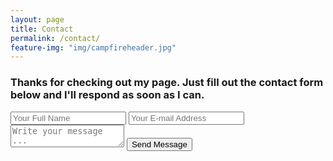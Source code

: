 ```yaml
---
layout: page
title: Contact
permalink: /contact/
feature-img: "img/campfireheader.jpg"
---
```


### Thanks for checking out my page.  Just fill out the contact form below and I'll respond as soon as I can. 


<form action="https://getsimpleform.com/messages?form_api_token=644be767a560548e46706f2afa37c7b9" method="post">
  <!-- the redirect_to is optional, the form will redirect to the referrer on submission -->
  <input type='hidden' name='redirect_to' value='http://www.mbrooks.us/thank-you' />
  <input type='text' name='name' placeholder='Your Full Name' />
  <input type='email' name='email' placeholder='Your E-mail Address' />
  <textarea name='message' placeholder='Write your message ...'></textarea>
  <input type='submit' value='Send Message' />
</form>